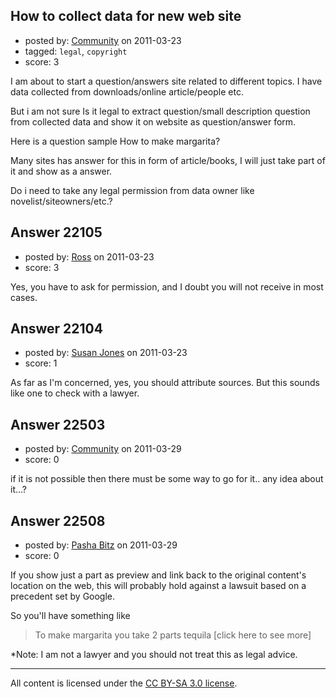 ## How to collect data for new web site

- posted by: [Community](https://stackexchange.com/users/-1/-1-community) on 2011-03-23
- tagged: `legal`, `copyright`
- score: 3

I am about to start a question/answers site related to different topics. I have data collected from downloads/online article/people etc.

But i am not sure 
Is it legal to extract question/small description question from collected data and show it on website as question/answer form. 

Here is a question sample
How to make margarita?

Many sites has answer for this in form of article/books, I will just take part of it and show as a answer. 


Do i need to take any legal permission from data owner like novelist/siteowners/etc.?







## Answer 22105

- posted by: [Ross](https://stackexchange.com/users/-1/1390-ross) on 2011-03-23
- score: 3

Yes, you have to ask for permission, and I doubt you will not receive in most cases. 


## Answer 22104

- posted by: [Susan Jones](https://stackexchange.com/users/-1/2737-susan-jones) on 2011-03-23
- score: 1

As far as I'm concerned, yes, you should attribute sources. But this sounds like one to check with a lawyer.


## Answer 22503

- posted by: [Community](https://stackexchange.com/users/-1/-1-community) on 2011-03-29
- score: 0

if it is not possible then there must be some way to go for it.. any idea about it...?


## Answer 22508

- posted by: [Pasha Bitz](https://stackexchange.com/users/-1/8595-pasha-bitz) on 2011-03-29
- score: 0

If you show just a part as preview and link back to the original content's location on the web, this will probably hold against a lawsuit based on a precedent set by Google.


So you'll have something like

> To make margarita you take 2 parts tequila [click here to see more]


*Note: I am not a lawyer and you should not treat this as legal advice.



---

All content is licensed under the [CC BY-SA 3.0 license](https://creativecommons.org/licenses/by-sa/3.0/).
